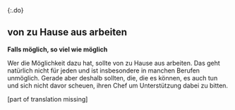 {:.do}
## von zu Hause aus arbeiten
**Falls möglich, so viel wie möglich** 

Wer die Möglichkeit dazu hat, sollte von zu Hause aus arbeiten. Das geht natürlich nicht für jeden und ist insbesondere in manchen Berufen unmöglich. Gerade aber deshalb sollten, die, die es können, es auch tun und sich nicht davor scheuen, ihren Chef um Unterstützung dabei zu bitten.


[part of translation missing]
